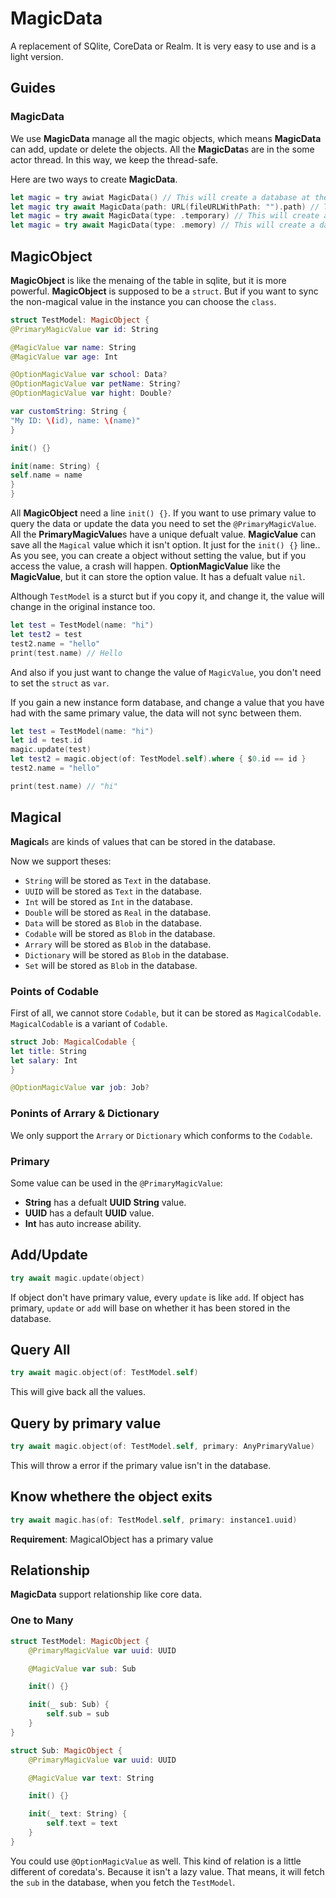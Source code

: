 # MagicData

A replacement of SQlite, CoreData or Realm. It is very easy to use and is a light version.

## Guides

### MagicData

We use **MagicData** manage all the magic objects, which means **MagicData** can add, update or delete the objects. All the **MagicData**s are in the some actor thread. In this way, we keep the thread-safe.

Here are two ways to create **MagicData**.
```swift
let magic = try awiat MagicData() // This will create a database at the app's document path
let magic try await MagicData(path: URL(fileURLWithPath: "").path) // This will create a database at your custom path
let magic = try await MagicData(type: .temporary) // This will create a auto-delete database
let magic = try await MagicData(type: .memory) // This will create a database in the memory
```

## MagicObject

**MagicObject** is like the menaing of the table in sqlite, but it is more powerful. **MagicObject** is supposed to be a `struct`. But if you want to sync the non-magical value in the instance you can choose the `class`.

```swift
struct TestModel: MagicObject {
@PrimaryMagicValue var id: String

@MagicValue var name: String
@MagicValue var age: Int

@OptionMagicValue var school: Data?
@OptionMagicValue var petName: String?
@OptionMagicValue var hight: Double?

var customString: String {
"My ID: \(id), name: \(name)"
}

init() {}

init(name: String) {
self.name = name
}
}
```

All **MagicObject** need a line `init() {}`.
If you want to use primary value to query the data or update the data you need to set the `@PrimaryMagicValue`. All the **PrimaryMagicValue**s have a unique defualt value.
**MagicValue** can save all the `Magical` value which it isn't option.  It just for the `init() {}` line.. As you see, you can create a object without setting the value, but if you access the value, a crash will happen.
**OptionMagicValue** like the **MagicValue**, but it can store the option value. It has a defualt value `nil`.

Although `TestModel` is a sturct but if you copy it, and change it, the value will change in the original instance too.

```swift
let test = TestModel(name: "hi")
let test2 = test
test2.name = "hello"
print(test.name) // Hello
```

And also if you just want to change the value of `MagicValue`, you don't need to set the `struct` as `var`.

If you gain a new instance form database, and change a value that you have had with the same primary value, the data will not sync between them.

```swift
let test = TestModel(name: "hi")
let id = test.id
magic.update(test)
let test2 = magic.object(of: TestModel.self).where { $0.id == id }
test2.name = "hello"

print(test.name) // "hi"
```

## Magical

**Magical**s are kinds of values that can be stored in the database.

Now we support theses:

* `String` will be stored as `Text` in the database.
* `UUID` will be stored as `Text` in the database.
* `Int` will be stored as `Int` in the database.
* `Double` will be stored as `Real` in the database.
* `Data` will be stored as `Blob` in the database.
* `Codable` will be stored as `Blob` in the database.
* `Arrary` will be stored as `Blob` in the database.
* `Dictionary` will be stored as `Blob` in the database.
* `Set` will be stored as `Blob` in the database.

### Points of Codable

First of all, we cannot store `Codable`, but it can be stored as `MagicalCodable`. `MagicalCodable` is a variant of `Codable`.

```swift
struct Job: MagicalCodable {
let title: String
let salary: Int
}

@OptionMagicValue var job: Job?
```

### Ponints of Arrary & Dictionary

We only support the `Arrary` or `Dictionary` which conforms to the `Codable`.

### Primary

Some value can be used in the `@PrimaryMagicValue`:

- **String** has a defualt **UUID String** value.
- **UUID** has a default **UUID** value.
- **Int** has auto increase ability.

## Add/Update

```swift
try await magic.update(object)
```

If object don't have primary value, every `update` is like `add`.
If object has primary, `update` or `add` will base on whether it has been stored in the database.

## Query All

```swift
try await magic.object(of: TestModel.self)
```

This will give back all the values.

## Query by primary value

```swift
try await magic.object(of: TestModel.self, primary: AnyPrimaryValue)
```

This will throw a error if the primary value isn't in the database.

## Know whethere the object exits

```swift
try await magic.has(of: TestModel.self, primary: instance1.uuid)
```

**Requirement**: MagicalObject has a primary value

## Relationship

**MagicData** support relationship like core data.

### One to Many

```swift
struct TestModel: MagicObject {
    @PrimaryMagicValue var uuid: UUID

    @MagicValue var sub: Sub

    init() {}

    init(_ sub: Sub) {
        self.sub = sub
    }
}

struct Sub: MagicObject {
    @PrimaryMagicValue var uuid: UUID

    @MagicValue var text: String

    init() {}

    init(_ text: String) {
        self.text = text
    }
}
```

You could use `@OptionMagicValue` as well. This kind of relation is a little different of coredata's. Because it isn't a lazy value. That means, it will fetch the `sub` in the database, when you fetch the `TestModel`.
